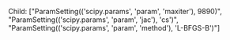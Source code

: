 Child: ["ParamSetting(('scipy.params', 'param', 'maxiter'), 9890)", "ParamSetting(('scipy.params', 'param', 'jac'), 'cs')", "ParamSetting(('scipy.params', 'param', 'method'), 'L-BFGS-B')"]